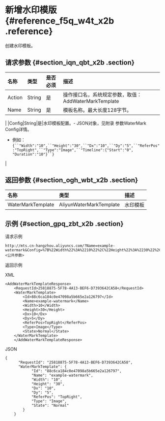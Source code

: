 # 新增水印模版 {#reference_f5q_w4t_x2b .reference}

创建水印模板。

## 请求参数 {#section_iqn_qbt_x2b .section}

|名称|类型|是否必须|描述|
|:-|:-|:---|:-|
|Action|String|是|操作接口名，系统规定参数，取值：AddWaterMarkTemplate|
|Name|String|是|模板名称。最大长度128字节。

|
|Config|String|是|水印模板配置。-   JSON对象，见附录 参数WaterMark Config详情。
-   例如：`{``"Width":"10",``"Height":"30",``"Dx":"10",``"Dy":"5",``"ReferPos":"TopRight",``"Type":"Image",``"Timeline":{"Start":"0", "Duration":"10"}``}`

|

## 返回参数 {#section_ogh_wbt_x2b .section}

|名称|类型|描述|
|:-|:-|:-|
|WaterMarkTemplate|AliyunWaterMarkTemplate|水印模板|

## 示例 {#section_gpq_zbt_x2b .section}

请求示例

```
http://mts.cn-hangzhou.aliyuncs.com/?Name=example-watermark&Config=%7B%22Width%22%3A%2210%22%2C%22Height%22%3A%2230%22%2C%22Dx%22%3A%2210%22%2C%0A%22Dy%22%3A%225%22%2C%22ReferencePos%22%3A%22TopRight%22%2C%0A%22Type%22%3A%22Image%22%7D%0A&Action=AddWaterMarkTemplate&<公共参数>
```

返回示例

XML

```
<AddWaterMarkTemplateResponse>
    <RequestId>25818875-5F78-4A13-BEF6-D7393642CA58</RequestId>
    <WaterMarkTemplate>
        <Id>88c6ca184c0e47098a5b665e2a126797</Id>
        <Name>example-watermark</Name>
        <Width>10</Width>
        <Height>30</Height>
        <Dx>10</Dx>
        <Dy>5</Dy>
        <ReferPos>TopRight</ReferPos>
        <Type>Image</Type>
        <State>Normal</State>
    </WaterMarkTemplate>
    </AddWaterMarkTemplateResponse>
```

JSON

```
{
      "RequestId": "25818875-5F78-4A13-BEF6-D7393642CA58",
      "WaterMarkTemplate": {
            "Id": "88c6ca184c0e47098a5b665e2a126797",
            "Name": "example-watermark",
            "Width": "10",
            "Height": "30",
            "Dx": "10",
            "Dy": "5",
            "ReferPos": "TopRight",
            "Type": "Image",
            "State": "Normal"
        }
    }
```

